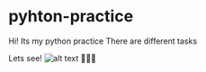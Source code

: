 # pyhton-practice
 
 Hi!
Its my python practice
There are different tasks

Lets see!
![alt text](https://shwanoff.ru/wp-content/uploads/2019/02/Python-programming.jpg)
🐍🐍🐍
